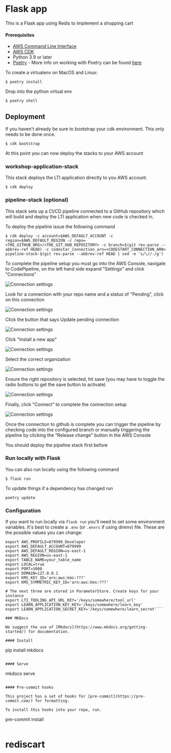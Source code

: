 # Flask app

This is a Flask app using Redis to implement a shopping cart

#### Prerequisites

- [AWS Command Line Interface](https://aws.amazon.com/cli/)
- [AWS CDK](https://docs.aws.amazon.com/cdk/latest/guide/getting_started.html#getting_started_install)
- Python 3.9 or later
- [Poetry](https://python-poetry.org/docs/) - More info on working with Poetry can be found [here](./docs/POETRY.md)

To create a virtualenv on MacOS and Linux:

```
$ poetry install
```

Drop into the python virtual env

```
$ poetry shell
```

## Deployment

If you haven't already be sure to bootstrap your cdk environment. This only needs to be done once.

```
$ cdk bootstrap 
```

At this point you can now deploy the stacks to your AWS account

### workshop-application-stack
This stack deploys the LTI application directly to you AWS account.
```
$ cdk deploy 
```


### pipeline-stack (optional)
This stack sets up a CI/CD pipeline connected to a GitHub repository which will build and deploy the LTI application when new code is checked in.

To deploy the pipeline issue the following command

```
$ cdk deploy -c account=$AWS_DEFAULT_ACCOUNT -c region=$AWS_DEFAULT_REGION -c repo=<THE_GITHUB_ORG>/<THE_GIT_HUB_REPOSITORY> -c branch=$(git rev-parse --abbrev-ref HEAD) -c codestar_connection_arn=<CODESTART_CONNECTION_ARN> pipeline-stack-$(git rev-parse --abbrev-ref HEAD | sed -e 's/\//-/g')
```

To complete the pipeline setup you must go into the AWS Console, navigate to CodePipeline, on the left hand side expand "Settings" and click "Connections"

![Connection settings](docs/images/connections01.png)

Look for a connection with your repo name and a status of "Pending", click on this connection

![Connection settings](docs/images/connections02.png)

Click the button that says Update pending connection

![Connection settings](docs/images/connections03.png)

Click "Install a new app"

![Connection settings](docs/images/connections04.png)

Select the correct organization

![Connection settings](docs/images/connections05.png)

Ensure the right repository is selected, hit save (you may have to toggle the radio buttons to get the save button to activate)

![Connection settings](docs/images/connections06.png)

Finally, click "Connect" to complete the connection setup

![Connection settings](docs/images/connections07.png)

Once the connection to github is complete you can trigger the pipeline by checking code into the configured branch or manually triggering the pipeline by clicking the "Release change" button in the AWS Console

You should deploy the pipeline stack first before

### Run locally with Flask
You can also run locally using the following command

```
$ flask run
```

To update things if a dependency has changed run

```
poetry update
```

### Configuration

If you want to run locally via `flask run` you'll need to set some environment variables. It's best to create a `.env` (or `.envrc` if using direnv) file.
These are the possible values you can change:

````
export AWS_PROFILE=879999_Developer
export AWS_DEFAULT_ACCOUNT=879999
export AWS_DEFAULT_REGION=us-east-1
export AWS_REGION=us-east-1
export TABLE_NAME=your_table_name
export LOCAL=true
export PORT=5000
export DOMAIN=127.0.0.1
export KMS_KEY_ID='arn:aws:kms:???'
export KMS_SYMMETRIC_KEY_ID='arn:aws:kms:???'

# The next three are stored in ParameterStore. Create keys for your instance
export LTI_TOOLING_API_URL_KEY='/keys/somewhere/tool_url'
export LEARN_APPLICATION_KEY_KEY='/keys/somewhere/learn_key'
export LEARN_APPLICATION_SECRET_KEY='/keys/somewhere/learn_secret'```

### MKDocs

We suggest the use of [Mkdocs](https://www.mkdocs.org/getting-started/) for documentation.

#### Install

````

pip install mkdocs

```

#### Serve

```

mkdocs serve

```

#### Pre-commit hooks

This project has a set of hooks for [pre-commit](https://pre-commit.com/) for formatting.

To install this hooks into your repo, run.

```

pre-commit install

```

```
# rediscart
